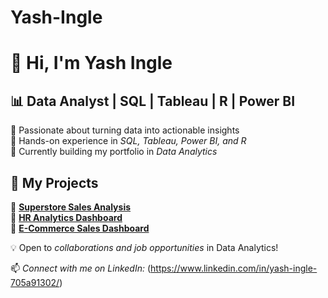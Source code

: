 # Yash-Ingle
# 👋 Hi, I'm Yash Ingle  

## 📊 Data Analyst | SQL | Tableau | R | Power BI  

🔹 Passionate about turning data into actionable insights  
🔹 Hands-on experience in *SQL, Tableau, Power BI, and R*  
🔹 Currently building my portfolio in *Data Analytics*  

## 🚀 My Projects  
📌 **[Superstore Sales Analysis](https://github.com/Yashingle24/Data-Analytics-Prtfolio/tree/main/Superstore-Sales-Analysis)**  
📌 **[HR Analytics Dashboard](https://github.com/Yashingle24/Data-Analytics-Prtfolio/tree/main/HR-Analytics)**  
📌 **[E-Commerce Sales Dashboard](https://github.com/Yashingle24/Data-Analytics-Prtfolio/tree/main/E-Commerce-Sales)**  

💡 Open to *collaborations and job opportunities* in Data Analytics!  

📫 *Connect with me on LinkedIn:* (https://www.linkedin.com/in/yash-ingle-705a91302/)  
